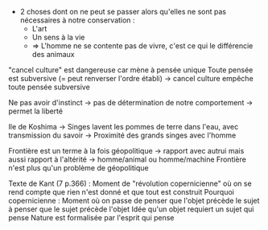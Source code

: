 - 2 choses dont on ne peut se passer alors qu'elles ne sont pas nécessaires à notre conservation :
	- L'art
	- Un sens à la vie
	- => L'homme ne se contente pas de vivre, c'est ce qui le différencie des animaux

"cancel culture" est dangereuse car mène à pensée unique
Toute pensée est subversive (= peut renverser l'ordre établi) -> cancel culture empêche toute pensée subversive

Ne pas avoir d'instinct -> pas de détermination de notre comportement -> permet la liberté

Ile de Koshima -> Singes lavent les pommes de terre dans l'eau, avec transmission du savoir -> Proximité des grands singes avec l'homme

Frontière est un terme à la fois géopolitique -> rapport avec autrui mais aussi rapport à l'altérité -> homme/animal ou homme/machine
Frontière n'est plus qu'un problème de géopolitique

Texte de Kant (7 p.366) : Moment de "révolution copernicienne" où on se rend compte que rien n'est donné et que tout est construit 
Pourquoi copernicienne : Moment où on passe de penser que  l'objet précède le sujet à penser que le sujet précède l'objet
Idée qu'un objet requiert un sujet qui pense
Nature est formalisée par l'esprit qui pense

